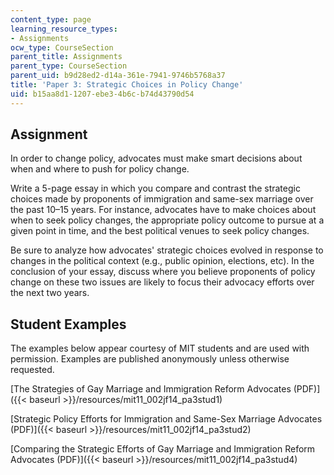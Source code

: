 ```yaml
---
content_type: page
learning_resource_types:
- Assignments
ocw_type: CourseSection
parent_title: Assignments
parent_type: CourseSection
parent_uid: b9d28ed2-d14a-361e-7941-9746b5768a37
title: 'Paper 3: Strategic Choices in Policy Change'
uid: b15aa8d1-1207-ebe3-4b6c-b74d43790d54
---
```


Assignment
----------

In order to change policy, advocates must make smart decisions about when and where to push for policy change.

Write a 5-page essay in which you compare and contrast the strategic choices made by proponents of immigration and same-sex marriage over the past 10–15 years. For instance, advocates have to make choices about when to seek policy changes, the appropriate policy outcome to pursue at a given point in time, and the best political venues to seek policy changes.

Be sure to analyze how advocates' strategic choices evolved in response to changes in the political context (e.g., public opinion, elections, etc). In the conclusion of your essay, discuss where you believe proponents of policy change on these two issues are likely to focus their advocacy efforts over the next two years.

Student Examples
----------------

The examples below appear courtesy of MIT students and are used with permission. Examples are published anonymously unless otherwise requested.

[The Strategies of Gay Marriage and Immigration Reform Advocates (PDF)]({{< baseurl >}}/resources/mit11_002jf14_pa3stud1)

[Strategic Policy Efforts for Immigration and Same-Sex Marriage Advocates (PDF)]({{< baseurl >}}/resources/mit11_002jf14_pa3stud2)

[Comparing the Strategic Efforts of Gay Marriage and Immigration Reform Advocates (PDF)]({{< baseurl >}}/resources/mit11_002jf14_pa3stud4)